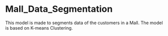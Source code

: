 # Mall_Data_Segmentation
This model is made to segments data of the customers in a Mall. The model is based on K-means Clustering.
